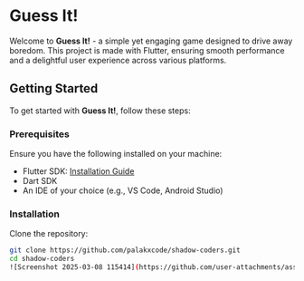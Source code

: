 # Guess It!

Welcome to **Guess It!** - a simple yet engaging game designed to drive away boredom. This project is made with Flutter, ensuring smooth performance and a delightful user experience across various platforms.

## Getting Started

To get started with **Guess It!**, follow these steps:

### Prerequisites

Ensure you have the following installed on your machine:

- Flutter SDK: [Installation Guide](https://flutter.dev/docs/get-started/install)
- Dart SDK
- An IDE of your choice (e.g., VS Code, Android Studio)

### Installation

Clone the repository:

```bash
git clone https://github.com/palakxcode/shadow-coders.git
cd shadow-coders
![Screenshot 2025-03-08 115414](https://github.com/user-attachments/assets/b6068bb7-e004-4b56-87aa-fc5ebc8c160b)
